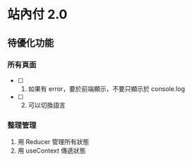 # 站內付 2.0



## 待優化功能
### 所有頁面
- [ ] 1. 如果有 error，要於前端顯示，不要只顯示於 console.log
- [ ] 2. 可以切換語言

### 整理管理
1. 用 Reducer 管理所有狀態
2. 用 useContext 傳遞狀態